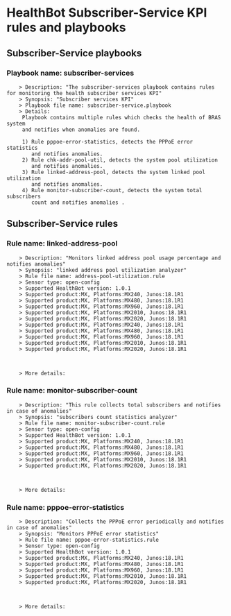 # HealthBot Subscriber-Service KPI rules and playbooks

## Subscriber-Service playbooks
### Playbook name: subscriber-services 
		> Description: "The subscriber-services playbook contains rules for monitoring the health subscriber services KPI"
		> Synopsis: "Subscriber services KPI"
		> Playbook file name: subscriber-service.playbook
		> Details:
		 Playbook contains multiple rules which checks the health of BRAS system
		 and notifies when anomalies are found.
		
		 1) Rule pppoe-error-statistics, detects the PPPoE error statistics
		    and notifies anomalies.
		 2) Rule chk-addr-pool-util, detects the system pool utilization
		    and notifies anomalies.
		 3) Rule linked-address-pool, detects the system linked pool utilization
		    and notifies anomalies.
		 4) Rule monitor-subscriber-count, detects the system total subscribers
		    count and notifies anomalies .

## Subscriber-Service rules

### Rule name: linked-address-pool 
		> Description: "Monitors linked address pool usage percentage and notifies anomalies"
		> Synopsis: "linked address pool utilization analyzer"
		> Rule file name: address-pool-utilization.rule
		> Sensor type: open-config 
		> Supported HealthBot version: 1.0.1
		> Supported product:MX, Platforms:MX240, Junos:18.1R1
		> Supported product:MX, Platforms:MX480, Junos:18.1R1
		> Supported product:MX, Platforms:MX960, Junos:18.1R1
		> Supported product:MX, Platforms:MX2010, Junos:18.1R1
		> Supported product:MX, Platforms:MX2020, Junos:18.1R1
		> Supported product:MX, Platforms:MX240, Junos:18.1R1
		> Supported product:MX, Platforms:MX480, Junos:18.1R1
		> Supported product:MX, Platforms:MX960, Junos:18.1R1
		> Supported product:MX, Platforms:MX2010, Junos:18.1R1
		> Supported product:MX, Platforms:MX2020, Junos:18.1R1



		> More details:
### Rule name: monitor-subscriber-count 
		> Description: "This rule collects total subscribers and notifies in case of anomalies"
		> Synopsis: "subscribers count statistics analyzer"
		> Rule file name: monitor-subscriber-count.rule
		> Sensor type: open-config 
		> Supported HealthBot version: 1.0.1
		> Supported product:MX, Platforms:MX240, Junos:18.1R1
		> Supported product:MX, Platforms:MX480, Junos:18.1R1
		> Supported product:MX, Platforms:MX960, Junos:18.1R1
		> Supported product:MX, Platforms:MX2010, Junos:18.1R1
		> Supported product:MX, Platforms:MX2020, Junos:18.1R1



		> More details:
### Rule name: pppoe-error-statistics 
		> Description: "Collects the PPPoE error periodically and notifies in case of anomalies"
		> Synopsis: "Monitors PPPoE error statistics"
		> Rule file name: pppoe-error-statistics.rule
		> Sensor type: open-config 
		> Supported HealthBot version: 1.0.1
		> Supported product:MX, Platforms:MX240, Junos:18.1R1
		> Supported product:MX, Platforms:MX480, Junos:18.1R1
		> Supported product:MX, Platforms:MX960, Junos:18.1R1
		> Supported product:MX, Platforms:MX2010, Junos:18.1R1
		> Supported product:MX, Platforms:MX2020, Junos:18.1R1



		> More details:
